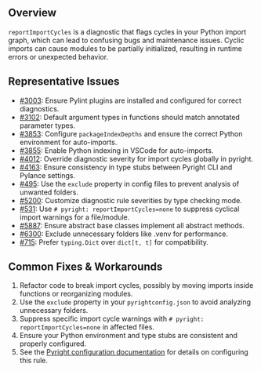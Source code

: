 ## Overview

`reportImportCycles` is a diagnostic that flags cycles in your Python import graph, which can lead to confusing bugs and maintenance issues. Cyclic imports can cause modules to be partially initialized, resulting in runtime errors or unexpected behavior.

## Representative Issues

-   [#3003](https://github.com/microsoft/pylance-release/issues/3003): Ensure Pylint plugins are installed and configured for correct diagnostics.
-   [#3102](https://github.com/microsoft/pylance-release/issues/3102): Default argument types in functions should match annotated parameter types.
-   [#3853](https://github.com/microsoft/pylance-release/issues/3853): Configure `packageIndexDepths` and ensure the correct Python environment for auto-imports.
-   [#3855](https://github.com/microsoft/pylance-release/issues/3855): Enable Python indexing in VSCode for auto-imports.
-   [#4012](https://github.com/microsoft/pylance-release/issues/4012): Override diagnostic severity for import cycles globally in pyright.
-   [#4163](https://github.com/microsoft/pylance-release/issues/4163): Ensure consistency in type stubs between Pyright CLI and Pylance settings.
-   [#495](https://github.com/microsoft/pylance-release/issues/495): Use the `exclude` property in config files to prevent analysis of unwanted folders.
-   [#5200](https://github.com/microsoft/pylance-release/issues/5200): Customize diagnostic rule severities by type checking mode.
-   [#531](https://github.com/microsoft/pylance-release/issues/531): Use `# pyright: reportImportCycles=none` to suppress cyclical import warnings for a file/module.
-   [#5887](https://github.com/microsoft/pylance-release/issues/5887): Ensure abstract base classes implement all abstract methods.
-   [#6300](https://github.com/microsoft/pylance-release/issues/6300): Exclude unnecessary folders like .venv for performance.
-   [#715](https://github.com/microsoft/pylance-release/issues/715): Prefer `typing.Dict` over `dict[t, t]` for compatibility.

## Common Fixes & Workarounds

1. Refactor code to break import cycles, possibly by moving imports inside functions or reorganizing modules.
2. Use the `exclude` property in your `pyrightconfig.json` to avoid analyzing unnecessary folders.
3. Suppress specific import cycle warnings with `# pyright: reportImportCycles=none` in affected files.
4. Ensure your Python environment and type stubs are consistent and properly configured.
5. See the [Pyright configuration documentation](https://github.com/microsoft/pyright/blob/main/docs/configuration.md#reportImportCycles) for details on configuring this rule.
